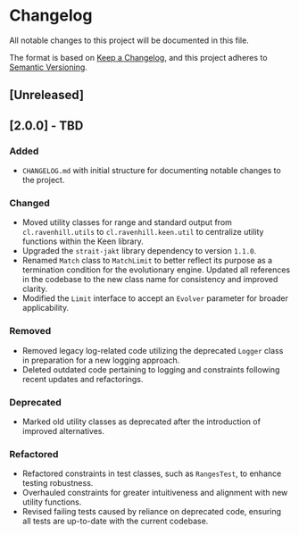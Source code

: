 # Changelog

All notable changes to this project will be documented in this file.

The format is based on [Keep a Changelog](https://keepachangelog.com/en/1.0.0/), and this project adheres to [Semantic Versioning](https://semver.org/spec/v2.0.0.html).

## [Unreleased]

## [2.0.0] - TBD

### Added
- `CHANGELOG.md` with initial structure for documenting notable changes to the project.

### Changed
- Moved utility classes for range and standard output from `cl.ravenhill.utils` to `cl.ravenhill.keen.util` to centralize utility functions within the Keen library.
- Upgraded the `strait-jakt` library dependency to version `1.1.0`.
- Renamed `Match` class to `MatchLimit` to better reflect its purpose as a termination condition for the evolutionary engine. Updated all references in the codebase to the new class name for consistency and improved clarity.
- Modified the `Limit` interface to accept an `Evolver` parameter for broader applicability.


### Removed
- Removed legacy log-related code utilizing the deprecated `Logger` class in preparation for a new logging approach.
- Deleted outdated code pertaining to logging and constraints following recent updates and refactorings.


### Deprecated
- Marked old utility classes as deprecated after the introduction of improved alternatives.

### Refactored
- Refactored constraints in test classes, such as `RangesTest`, to enhance testing robustness.
- Overhauled constraints for greater intuitiveness and alignment with new utility functions.
- Revised failing tests caused by reliance on deprecated code, ensuring all tests are up-to-date with the current codebase.
